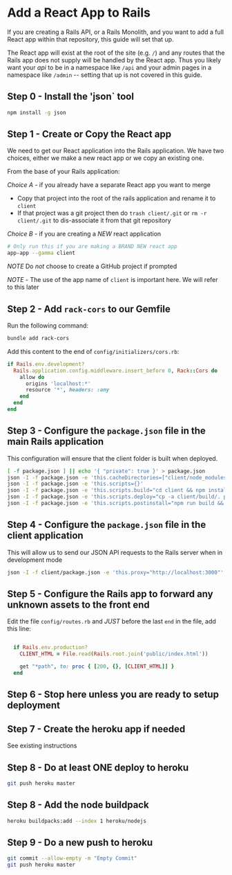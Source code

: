 # Add a React App to Rails

If you are creating a Rails API, or a Rails Monolith, and you want to add a full React app within that repository, this guide will set that up.

The React app will exist at the root of the site (e.g. `/`) and any routes that the Rails app does not supply will be handled by the React app. Thus you likely want your _api_ to be in a namespace like `/api` and your admin pages in a namespace like `/admin` -- setting that up is not covered in this guide.

## Step 0 - Install the 'json` tool

```sh
npm install -g json
```

## Step 1 - Create or Copy the React app

We need to get our React application into the Rails application. We have two choices, either we make a new react app or we copy an existing one.

From the base of your Rails application:

*Choice A* - if you already have a separate React app you want to merge

- Copy that project into the root of the rails application and rename it to `client`
- If that project was a git project then do `trash client/.git` or `rm -r client/.git` to dis-associate it from that git repository

*Choice B* - if you are creating a *NEW* react application

```sh
# Only run this if you are making a BRAND NEW react app
app-app --gamma client
```

_NOTE_ Do _not_ choose to create a GitHub project if prompted

_NOTE_ - The use of the app name of `client` is important here. We will refer to this later

## Step 2 - Add `rack-cors` to our Gemfile

Run the following command:

```sh
bundle add rack-cors
```

Add this content to the end of `config/initializers/cors.rb`:

```ruby
if Rails.env.development?
  Rails.application.config.middleware.insert_before 0, Rack::Cors do
    allow do
      origins 'localhost:*'
      resource '*', headers: :any
    end
  end
end
```

## Step 3 - Configure the `package.json` file in the main Rails application

This configuration will ensure that the client folder is built when deployed.

```sh
[ -f package.json ] || echo '{ "private": true }' > package.json
json -I -f package.json -e 'this.cacheDirectories=["client/node_modules"]'
json -I -f package.json -e 'this.scripts={}'
json -I -f package.json -e 'this.scripts.build="cd client && npm install && npm run build && cd .."'
json -I -f package.json -e 'this.scripts.deploy="cp -a client/build/. public/"'
json -I -f package.json -e 'this.scripts.postinstall="npm run build && npm run deploy"'
```

## Step 4 - Configure the `package.json` file in the client application

This will allow us to send our JSON API requests to the Rails server when in development mode

```sh
json -I -f client/package.json -e 'this.proxy="http://localhost:3000"'
```

## Step 5 - Configure the Rails app to forward any unknown assets to the front end

Edit the file `config/routes.rb` and _JUST_ before the last `end` in the file, add this line:

```ruby

  if Rails.env.production?
    CLIENT_HTML = File.read(Rails.root.join('public/index.html'))

    get "*path", to: proc { [200, {}, [CLIENT_HTML]] }
  end
```

## Step 6 - Stop here unless you are ready to setup deployment

## Step 7 - Create the heroku app if needed

See existing instructions

## Step 8 - Do at least ONE deploy to heroku

```sh
git push heroku master
```

## Step 8 - Add the node buildpack

```sh
heroku buildpacks:add --index 1 heroku/nodejs
```

## Step 9 - Do a new push to heroku

```sh
git commit --allow-empty -m "Empty Commit"
git push heroku master
```
